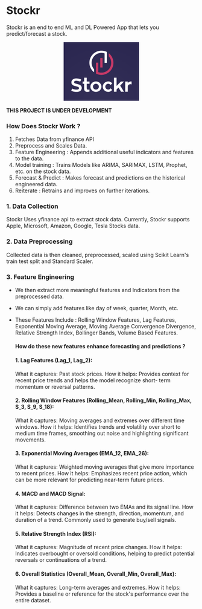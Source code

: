 # Stockr
Stockr is an end to end ML and DL Powered App that lets you predict/forecast a stock.

<p align="center">
    <img width="200" src="/stockr_logo.png" alt="Stockr Logo">
</p>

**THIS PROJECT IS UNDER DEVELOPMENT**

### How Does **Stockr** Work ? 


1. Fetches Data from yfinance API
2. Preprocess and Scales Data.
3. Feature Engineering : Appends additional useful indicators and features to the data.
4. Model training : Trains Models like ARIMA, SARIMAX, LSTM, Prophet, etc. on the stock data.
5. Forecast & Predict : Makes forecast and predictions on the historical engineered data.
6. Reiterate : Retrains and improves on further iterations.


### 1. Data Collection 


Stockr Uses yfinance api to extract stock data. Currently, Stockr supports Apple, Microsoft, Amazon, Google, Tesla Stocks data.


### 2. Data Preprocessing


Collected data is then cleaned, preprocessed, scaled using Scikit Learn's train test split and Standard Scaler.


### 3. Feature Engineering


- We then extract more meaningful features and Indicators from the preprocessed data.
- We can simply add features like day of week, quarter, Month, etc.
- These Features Include : Rolling Window Features, Lag Features, Exponential Moving Average, Moving Average Convergence Divergence, Relative Strength Index, Bollinger Bands, Volume Based Features.


  #### How do these new features enhance forecasting and predictions ?


  #### **1. Lag Features (Lag_1, Lag_2):**

  What it captures: Past stock prices.
  How it helps: Provides context for recent price trends and helps the model recognize short-      term momentum or reversal patterns.


  #### **2. Rolling Window Features (Rolling_Mean, Rolling_Min, Rolling_Max, S_3, S_9, S_18):**

    What it captures: Moving averages and extremes over different time windows.
    How it helps: Identifies trends and volatility over short to medium time frames, smoothing       out noise and highlighting significant movements.


  #### **3. Exponential Moving Averages (EMA_12, EMA_26):**

    What it captures: Weighted moving averages that give more importance to recent prices.
    How it helps: Emphasizes recent price action, which can be more relevant for predicting       near-term future prices.


  #### **4. MACD and MACD Signal:**

    What it captures: Difference between two EMAs and its signal line.
    How it helps: Detects changes in the strength, direction, momentum, and duration of a trend.     Commonly used to generate buy/sell signals.


  #### **5. Relative Strength Index (RSI):**

    What it captures: Magnitude of recent price changes.
    How it helps: Indicates overbought or oversold conditions, helping to predict potential       reversals or continuations of a trend.


  #### **6. Overall Statistics (Overall_Mean, Overall_Min, Overall_Max):**

    What it captures: Long-term averages and extremes.
    How it helps: Provides a baseline or reference for the stock's performance over the entire dataset.
